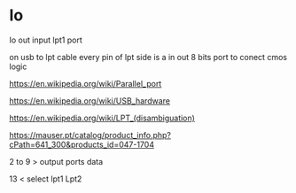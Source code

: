 # Io
Io out input lpt1 port

on usb to lpt cable every pin of lpt side is a in out 8 bits port to conect cmos logic

https://en.wikipedia.org/wiki/Parallel_port


https://en.wikipedia.org/wiki/USB_hardware

https://en.wikipedia.org/wiki/LPT_(disambiguation)

https://mauser.pt/catalog/product_info.php?cPath=641_300&products_id=047-1704


2 to 9 > output ports data

13 < select lpt1 Lpt2

